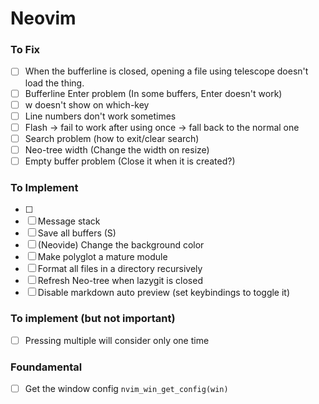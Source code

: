 # Neovim

### To Fix

- [ ] When the bufferline is closed, opening a file using telescope doesn't load the thing.
- [ ] Bufferline Enter problem (In some buffers, Enter doesn't work)
- [ ] <Space>w doesn't show on which-key
- [ ] Line numbers don't work sometimes
- [ ] Flash -> fail to work after using once -> fall back to the normal one
- [ ] Search problem (how to exit/clear search)
- [ ] Neo-tree width (Change the width on resize)
- [ ] Empty buffer problem (Close it when it is created?)

### To Implement

- [ ]
- [ ] Message stack
- [ ] Save all buffers (<Enter>S)
- [ ] (Neovide) Change the background color
- [ ] Make polyglot a mature module
- [ ] Format all files in a directory recursively
- [ ] Refresh Neo-tree when lazygit is closed
- [ ] Disable markdown auto preview (set keybindings to toggle it)

### To implement (but not important)

- [ ] Pressing multiple <leaders> will consider only one time

### Foundamental

- [ ] Get the window config `nvim_win_get_config(win)`
